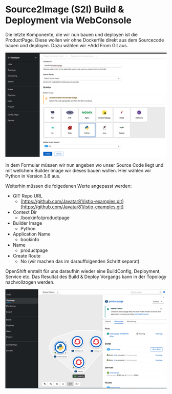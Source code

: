 # Source2Image \(S2I\) Build & Deployment via WebConsole

Die letzte Komponente, die wir nun bauen und deployen ist die ProductPage. Diese wollen wir ohne Dockerfile direkt aus dem Sourcecode bauen und deployen. Dazu wählen wir +Add From Git aus.

![](../../../.gitbook/assets/screenshot-2020-09-14-at-16.09.51.png)

In dem Formular müssen wir nun angeben wo unser Source Code liegt und mit wellchem Builder Image wir dieses bauen wollen. Hier wählen wir Python in Version 3.6 aus.

Weiterhin müssen die folgedenen Werte angepasst werden:

* GIT Repo URL
  * [https://github.com/Javatar81/istio-examples.git](https://github.com/Javatar81/istio-examples.git)
* Context Dir
  * /bookinfo/productpage
* Builder Image
  * Python
* Application Name
  * bookinfo
* Name
  * productpage
* Create Route
  * No \(wir machen das im darauffolgenden Schritt separat\)

OpenShift erstellt für uns daraufhin wieder eine BuildConfig, Deployment, Service etc. Das Resultat des Build & Deploy Vorgangs kann in der Topology nachvollzogen werden.

![](../../../.gitbook/assets/screenshot-2020-09-14-at-16.12.55.png)

